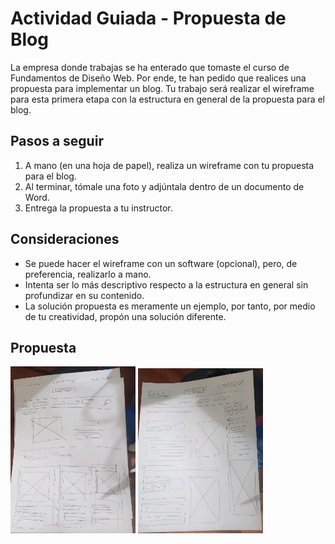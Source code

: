 # Actividad Guiada - Propuesta de Blog

La empresa donde trabajas se ha enterado que tomaste el curso de Fundamentos de Diseño Web. Por ende, te han pedido que realices una propuesta para implementar un blog. Tu trabajo será realizar el wireframe para esta primera etapa con la estructura en general de la propuesta para el blog.

## Pasos a seguir

1. A mano (en una hoja de papel), realiza un wireframe con tu propuesta para el blog.
2. Al terminar, tómale una foto y adjúntala dentro de un documento de Word.
3. Entrega la propuesta a tu instructor.

## Consideraciones

- Se puede hacer el wireframe con un software (opcional), pero, de preferencia, realizarlo a mano.
- Intenta ser lo más descriptivo respecto a la estructura en general sin profundizar en su contenido.
- La solución propuesta es meramente un ejemplo, por tanto, por medio de tu creatividad, propón una solución diferente.

## Propuesta

<img src="img/92D24222-A6EF-42DD-9E76-DFBE910F75B0.jpg" alt="alt text" width="200"> <img src="img/D9EA29E7-1C8E-4007-823D-9E0CF772C019.jpg" alt="alt text" width="200">
